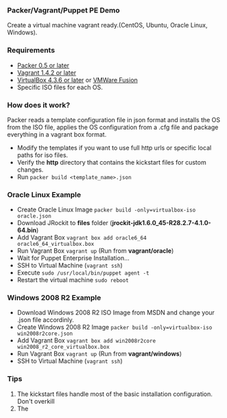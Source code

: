### Packer/Vagrant/Puppet PE Demo

Create a virtual machine vagrant ready.(CentOS, Ubuntu, Oracle Linux, Windows). 

### Requirements

* [Packer 0.5 or later](http://www.packer.io/downloads.html)
* [Vagrant 1.4.2 or later](http://downloads.vagrantup.com/)
* [VirtualBox 4.3.6 or later](https://www.virtualbox.org/wiki/Downloads) or [VMWare Fusion](http://www.vmware.com/products/fusion-professional/)
* Specific ISO files for each OS.

### How does it work?

Packer reads a template configuration file in json format and installs the OS from the ISO file, applies the OS configuration from a .cfg file and package everything in a vagrant box format.

* Modify the templates if you want to use full http urls or specific local paths for iso files. 
* Verify the **http** directory that contains the kickstart files for custom changes.
* Run `packer build <template_name>.json` 

### Oracle Linux Example

* Create Oracle Linux Image `packer build -only=virtualbox-iso oracle.json`
* Download JRockit to **files** folder (**jrockit-jdk1.6.0_45-R28.2.7-4.1.0-64.bin**) 
* Add Vagrant Box `vagrant box add oracle6_64 oracle6_64_virtualbox.box`
* Run Vagrant Box `vagrant up` (Run from **vagrant/oracle**) 
* Wait for Puppet Enterprise Installation...
* SSH to Virtual Machine (`vagrant ssh`)
* Execute `sudo /usr/local/bin/puppet agent -t`
* Restart the virtual machine `sudo reboot`

### Windows 2008 R2 Example

* Download Windows 2008 R2 ISO Image from MSDN and change your .json file accordinly. 
* Create Windows 2008 R2 Image `packer build -only=virtualbox-iso win2008r2core.json`
* Add Vagrant Box `vagrant box add win2008r2core win2008_r2_core_virtualbox.box`
* Run Vagrant Box `vagrant up` (Run from **vagrant/windows**) 
* SSH to Virtual Machine (`vagrant ssh`)

### Tips

1. The kickstart files handle most of the basic installation configuration. Don't overkill
2. The <template>.json file user needs to match the default user created on the kickstart file
3. The Windows Packer Template takes a while to create since it install the Windows Updates. Check `cfg_windows\Autounattend.xml` to remove the Windows Updates if necessary. 
